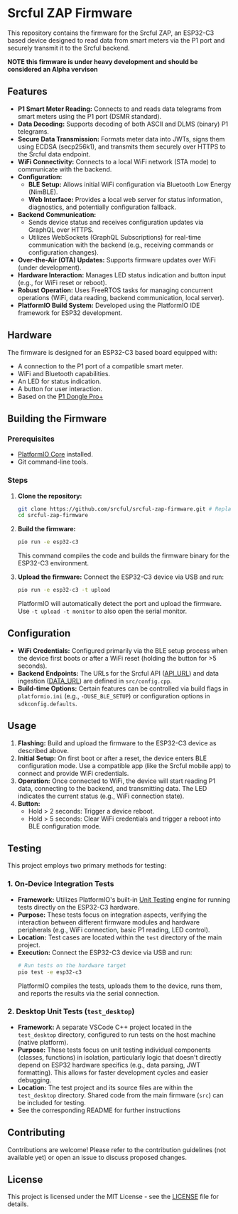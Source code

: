 # Srcful ZAP Firmware

This repository contains the firmware for the Srcful ZAP, an ESP32-C3 based device designed to read data from smart meters via the P1 port and securely transmit it to the Srcful backend.

**NOTE this firmware is under heavy development and should be considered an Alpha vervison**

## Features

*   **P1 Smart Meter Reading:** Connects to and reads data telegrams from smart meters using the P1 port (DSMR standard).
*   **Data Decoding:** Supports decoding of both ASCII and DLMS (binary) P1 telegrams.
*   **Secure Data Transmission:** Formats meter data into JWTs, signs them using ECDSA (secp256k1), and transmits them securely over HTTPS to the Srcful data endpoint.
*   **WiFi Connectivity:** Connects to a local WiFi network (STA mode) to communicate with the backend.
*   **Configuration:**
    *   **BLE Setup:** Allows initial WiFi configuration via Bluetooth Low Energy (NimBLE).
    *   **Web Interface:** Provides a local web server for status information, diagnostics, and potentially configuration fallback.
*   **Backend Communication:**
    *   Sends device status and receives configuration updates via GraphQL over HTTPS.
    *   Utilizes WebSockets (GraphQL Subscriptions) for real-time communication with the backend (e.g., receiving commands or configuration changes).
*   **Over-the-Air (OTA) Updates:** Supports firmware updates over WiFi (under development).
*   **Hardware Interaction:** Manages LED status indication and button input (e.g., for WiFi reset or reboot).
*   **Robust Operation:** Uses FreeRTOS tasks for managing concurrent operations (WiFi, data reading, backend communication, local server).
*   **PlatformIO Build System:** Developed using the PlatformIO IDE framework for ESP32 development.

## Hardware

The firmware is designed for an ESP32-C3 based board equipped with:

*   A connection to the P1 port of a compatible smart meter.
*   WiFi and Bluetooth capabilities.
*   An LED for status indication.
*   A button for user interaction.
*   Based on the [P1 Dongle Pro+](https://smart-stuff.nl/product/p1-dongle-watermeter/)

## Building the Firmware

### Prerequisites

*   [PlatformIO Core](https://platformio.org/install/cli) installed.
*   Git command-line tools.

### Steps

1.  **Clone the repository:**
    ```bash
    git clone https://github.com/srcful/srcful-zap-firmware.git # Replace if necessary
    cd srcful-zap-firmware
    ```

2.  **Build the firmware:**
    ```bash
    pio run -e esp32-c3
    ```
    This command compiles the code and builds the firmware binary for the ESP32-C3 environment.

3.  **Upload the firmware:**
    Connect the ESP32-C3 device via USB and run:
    ```bash
    pio run -e esp32-c3 -t upload
    ```
    PlatformIO will automatically detect the port and upload the firmware. Use `-t upload -t monitor` to also open the serial monitor.

## Configuration

*   **WiFi Credentials:** Configured primarily via the BLE setup process when the device first boots or after a WiFi reset (holding the button for >5 seconds).
*   **Backend Endpoints:** The URLs for the Srcful API ([API_URL](src/config.cpp)) and data ingestion ([DATA_URL](src/config.cpp)) are defined in `src/config.cpp`.
*   **Build-time Options:** Certain features can be controlled via build flags in `platformio.ini` (e.g., `-DUSE_BLE_SETUP`) or configuration options in `sdkconfig.defaults`.

## Usage

1.  **Flashing:** Build and upload the firmware to the ESP32-C3 device as described above.
2.  **Initial Setup:** On first boot or after a reset, the device enters BLE configuration mode. Use a compatible app (like the Srcful mobile app) to connect and provide WiFi credentials.
3.  **Operation:** Once connected to WiFi, the device will start reading P1 data, connecting to the backend, and transmitting data. The LED indicates the current status (e.g., WiFi connection state).
4.  **Button:**
    *   Hold > 2 seconds: Trigger a device reboot.
    *   Hold > 5 seconds: Clear WiFi credentials and trigger a reboot into BLE configuration mode.

## Testing

This project employs two primary methods for testing:

### 1. On-Device Integration Tests

*   **Framework:** Utilizes PlatformIO's built-in [Unit Testing](https://docs.platformio.org/en/latest/advanced/unit-testing/index.html) engine for running tests directly on the ESP32-C3 hardware.
*   **Purpose:** These tests focus on integration aspects, verifying the interaction between different firmware modules and hardware peripherals (e.g., WiFi connection, basic P1 reading, LED control).
*   **Location:** Test cases are located within the `test` directory of the main project.
*   **Execution:**
    Connect the ESP32-C3 device via USB and run:
    ```bash
    # Run tests on the hardware target
    pio test -e esp32-c3
    ```
    PlatformIO compiles the tests, uploads them to the device, runs them, and reports the results via the serial connection.

### 2. Desktop Unit Tests (`test_desktop`)

*   **Framework:** A separate VSCode C++ project located in the `test_desktop` directory, configured to run tests on the host machine (native platform).
*   **Purpose:** These tests focus on unit testing individual components (classes, functions) in isolation, particularly logic that doesn't directly depend on ESP32 hardware specifics (e.g., data parsing, JWT formatting). This allows for faster development cycles and easier debugging.
*   **Location:** The test project and its source files are within the `test_desktop` directory. Shared code from the main firmware (`src`) can be included for testing.
*   See the corresponding README for further instructions

## Contributing

Contributions are welcome! Please refer to the contribution guidelines (not available yet) or open an issue to discuss proposed changes.

## License

This project is licensed under the MIT License - see the [LICENSE](LICENSE) file for details.